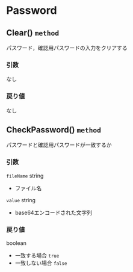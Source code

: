 # Password

## Clear() `method`
パスワード，確認用パスワードの入力をクリアする

### 引数
なし

### 戻り値
なし 

## CheckPassword() `method`
パスワードと確認用パスワードが一致するか

### 引数
`fileName` string
- ファイル名

`value` string
- base64エンコードされた文字列

### 戻り値
boolean
- 一致する場合 `true`
- 一致しない場合 `false`
